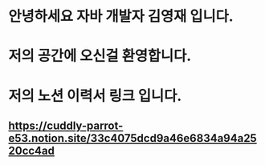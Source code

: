 # 안녕하세요 자바 개발자 김영재 입니다.

# 저의 공간에 오신걸 환영합니다.
# 저의 노션 이력서 링크 입니다.

## https://cuddly-parrot-e53.notion.site/33c4075dcd9a46e6834a94a2520cc4ad
